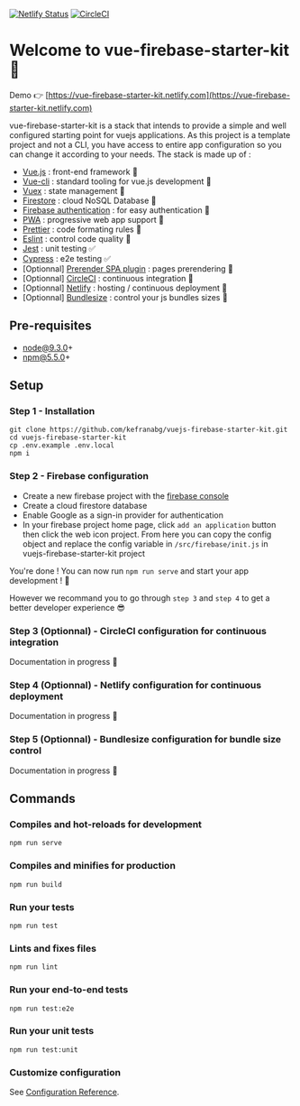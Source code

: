 [![Netlify Status](https://api.netlify.com/api/v1/badges/4e57ab36-3c83-46b6-bf38-7b3d2c7ac986/deploy-status)](https://app.netlify.com/sites/vue-firebase-starter-kit/deploys)
[![CircleCI](https://circleci.com/gh/kefranabg/vuejs-firebase-starter-kit/tree/master.svg?style=svg&circle-token=f311e2320782a12321a769faa2ef1d3cdf5e1a10)](https://circleci.com/gh/kefranabg/vuejs-firebase-starter-kit/tree/master)


# Welcome to vue-firebase-starter-kit :wave:

Demo :point_right: [https://vue-firebase-starter-kit.netlify.com](https://vue-firebase-starter-kit.netlify.com)

vue-firebase-starter-kit is a stack that intends to provide a simple and well configured starting point for vuejs applications. As this project is a template project and not a CLI, you have access to entire app configuration so you can change it according to your needs. The stack is made up of :

* [Vue.js](https://vuejs.org/) : front-end framework :metal:
* [Vue-cli](https://cli.vuejs.org/) : standard tooling for vue.js development :wrench:
* [Vuex](https://vuex.vuejs.org/) : state management :repeat:
* [Firestore](https://firebase.google.com/products/firestore/) : cloud NoSQL Database :floppy_disk:
* [Firebase authentication](https://firebase.google.com/products/firestore/) : for easy authentication :bust_in_silhouette:
* [PWA](https://www.npmjs.com/package/@vue/cli-plugin-pwa) : progressive web app support :iphone:
* [Prettier](https://prettier.io/) : code formating rules :lipstick:
* [Eslint](https://eslint.org/) : control code quality :rotating_light:
* [Jest](https://jestjs.io/) : unit testing :white_check_mark:
* [Cypress](https://www.cypress.io/) : e2e testing :white_check_mark:
* [Optionnal] [Prerender SPA plugin](https://github.com/chrisvfritz/prerender-spa-plugin) : pages prerendering :page_facing_up:
* [Optionnal] [CircleCI](https://circleci.com/) : continuous integration :green_heart:
* [Optionnal] [Netlify](https://www.netlify.com/) : hosting / continuous deployment :rocket:
* [Optionnal] [Bundlesize](https://github.com/siddharthkp/bundlesize) : control your js bundles sizes :file_folder:

## Pre-requisites

* node@9.3.0+
* npm@5.5.0+

## Setup 

### Step 1 - Installation

``` 
git clone https://github.com/kefranabg/vuejs-firebase-starter-kit.git
cd vuejs-firebase-starter-kit
cp .env.example .env.local
npm i
```

### Step 2 - Firebase configuration

* Create a new firebase project with the [firebase console](https://console.firebase.google.com)
* Create a cloud firestore database
* Enable Google as a sign-in provider for authentication
* In your firebase project home page, click `add an application` button then click the web icon project.
From here you can copy the config object and replace the config variable in `/src/firebase/init.js` in vuejs-firebase-starter-kit project

You're done ! You can now run `npm run serve` and start your app development ! :tada:

However we recommand you to go through `step 3` and `step 4` to get a better developer experience :sunglasses:

### Step 3 (Optionnal) - CircleCI configuration for continuous integration

Documentation in progress :memo:

### Step 4 (Optionnal) - Netlify configuration for continuous deployment

Documentation in progress :memo:

### Step 5 (Optionnal) - Bundlesize configuration for bundle size control

Documentation in progress :memo:

## Commands

### Compiles and hot-reloads for development

```
npm run serve
```

### Compiles and minifies for production

```
npm run build
```

### Run your tests

```
npm run test
```

### Lints and fixes files

```
npm run lint
```

### Run your end-to-end tests

```
npm run test:e2e
```

### Run your unit tests

```
npm run test:unit
```

### Customize configuration

See [Configuration Reference](https://cli.vuejs.org/config/).
